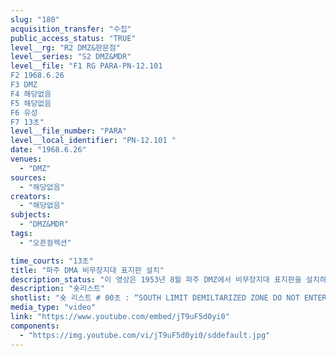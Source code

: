 ```yaml
---
slug: "180"
acquisition_transfer: "수집"
public_access_status: "TRUE"
level__rg: "R2 DMZ&판문점"
level__series: "S2 DMZ&MDR"
level__file: "F1 RG PARA-PN-12.101 
F2 1968.6.26
F3 DMZ
F4 해당없음
F5 해당없음 
F6 유성 
F7 13초"
level__file_number: "PARA"
level__local_identifier: "PN-12.101 "
date: "1968.6.26"
venues: 
  - "DMZ"
sources: 
  - "해당없음"
creators: 
  - "해당없음"
subjects: 
  - "DMZ&MDR"
tags: 
  - "오픈컬렉션"

time_courts: "13초"
title: "파주 DMA 비무장지대 표지판 설치"
description_status: "이 영상은 1953년 8월 파주 DMZ에서 비무장지대 표지판을 설치하는 장면을 담고 있다. 미 해병1사단 1공병대대원들은 1953년 8월 25일부터 파주 DMZ에서 ‘비무장지대 남방한계선 출입금지’ 표지판 작업을 펼쳤다. 따라서 비무장지대 표지판 설치 작업 관련해 문서, 사진, 영상 등이 존재한다. 영상은 1953년 8월 촬영되었지만 1957년 3월 파라마운트사에서 재편집한 것이다."
description: "숏리스트"
shotlist: "숏 리스트 # 00초 : “SOUTH LIMIT DEMILTARIZED ZONE DO NOT ENTER 비무장지대 남방한계선 출입금지 非武裝地區南界” 라는 표지판을 군인이 철조망과 연결하고 있다. 트럭을 비무장지대로 들어가는 군인 들 (10초) 한국군들이 소총을 메고 이동하고 있다. 군인들이 “SOUTH LIMIT DEMILTARIZED ZONE DO NOT ENTER 비무장지대 남방한계선 출입금지 非武裝地區南界” 라는 표지판을 매단 나무문에 서 있다. 군인들이 나무문을 닫고 있다. "
media_type: "video"
link: "https://www.youtube.com/embed/jT9uF5d0yi0"
components: 
  - "https://img.youtube.com/vi/jT9uF5d0yi0/sddefault.jpg"
---
```

